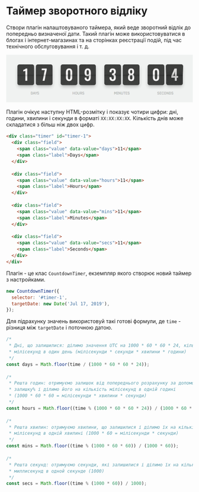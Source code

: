 # Таймер зворотного відліку

Створи плагін налаштовуваного таймера, який веде зворотний відлік до
попередньо визначеної дати. Такий плагін може використовуватися в блогах і
інтернет-магазинах та на сторінках реєстрації подій, під час технічного
обслуговування і т. д.

![preview](preview.gif)

Плагін очікує наступну HTML-розмітку і показує чотири цифри: дні, години,
хвилини і секунди в форматі `XX:XX:XX:XX`. Кількість днів може складатися з
більш ніж двох цифр.

```html
<div class="timer" id="timer-1">
  <div class="field">
    <span class="value" data-value="days">11</span>
    <span class="label">Days</span>
  </div>

  <div class="field">
    <span class="value" data-value="hours">11</span>
    <span class="label">Hours</span>
  </div>

  <div class="field">
    <span class="value" data-value="mins">11</span>
    <span class="label">Minutes</span>
  </div>

  <div class="field">
    <span class="value" data-value="secs">11</span>
    <span class="label">Seconds</span>
  </div>
</div>
```

Плагін - це клас `CountdownTimer`, екземпляр якого створює новий таймер з
настройками.

```js
new CountdownTimer({
  selector: '#timer-1',
  targetDate: new Date('Jul 17, 2019'),
});
```

Для підрахунку значень використовуй такі готові формули, де `time` - різниця
між `targetDate` і поточною датою.

```js
/*
 * Дні, що залишилися: ділимо значення UTC на 1000 * 60 * 60 * 24, кількість
 * мілісекунд в один день (мілісекунди * секунди * хвилини * години)
 */
const days = Math.floor(time / (1000 * 60 * 60 * 24));

/*
 * Решта годин: отримуємо залишок від попереднього розрахунку за допомогою оператора
 * залишку% і ділимо його на кількість мілісекунд в одній годині
 * (1000 * 60 * 60 = мілісекунди * хвилини * секунди)
 */
const hours = Math.floor((time % (1000 * 60 * 60 * 24)) / (1000 * 60 * 60));

/*
 * Решта хвилин: отримуємо хвилини, що залишилися і ділимо їх на кількість
 * мілісекунд в одній хвилині (1000 * 60 = мілісекунди * секунди)
 */
const mins = Math.floor((time % (1000 * 60 * 60)) / (1000 * 60));

/*
 * Решта секунд: отримуємо секунди, які залишилися і ділимо їх на кількість
 * миллисекунд в одной секунде (1000)
 */
const secs = Math.floor((time % (1000 * 60)) / 1000);
```
